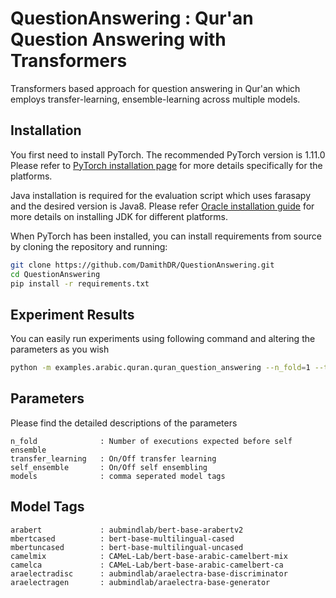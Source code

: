 
# QuestionAnswering : Qur'an Question Answering with Transformers

Transformers based approach for question answering in Qur'an which employs transfer-learning, ensemble-learning across multiple models.

## Installation
You first need to install PyTorch. The recommended PyTorch version is 1.11.0
Please refer to [PyTorch installation page](https://pytorch.org/get-started/locally/#start-locally) for more details specifically for the platforms.

Java installation is required for the evaluation script which uses farasapy and the desired version is Java8. 
Please refer [Oracle installation guide](https://docs.oracle.com/javase/8/docs/technotes/guides/install/install_overview.html) for more details on installing JDK for different platforms.

When PyTorch has been installed, you can install requirements from source by cloning the repository and running:

```bash
git clone https://github.com/DamithDR/QuestionAnswering.git
cd QuestionAnswering
pip install -r requirements.txt
```

## Experiment Results
You can easily run experiments using following command and altering the parameters as you wish

```bash
python -m examples.arabic.quran.quran_question_answering --n_fold=1 --transfer_learning=False --self_ensemble=False --models=camelmix,arabert
```

## Parameters
Please find the detailed descriptions of the parameters
```text
n_fold              : Number of executions expected before self ensemble
transfer_learning   : On/Off transfer learning
self_ensemble       : On/Off self ensembling
models              : comma seperated model tags
```

## Model Tags
```text
arabert             : aubmindlab/bert-base-arabertv2
mbertcased          : bert-base-multilingual-cased
mbertuncased        : bert-base-multilingual-uncased
camelmix            : CAMeL-Lab/bert-base-arabic-camelbert-mix
camelca             : CAMeL-Lab/bert-base-arabic-camelbert-ca
araelectradisc      : aubmindlab/araelectra-base-discriminator
araelectragen       : aubmindlab/araelectra-base-generator
```

